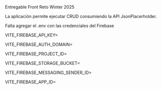 Entregable Front Reto Winter 2025

La aplicación permite ejecutar CRUD consumiendo la API JsonPlacerholder.

Falta agregar el .env con las credenciales del Firebase

VITE_FIREBASE_API_KEY=

VITE_FIREBASE_AUTH_DOMAIN=

VITE_FIREBASE_PROJECT_ID=

VITE_FIREBASE_STORAGE_BUCKET=

VITE_FIREBASE_MESSAGING_SENDER_ID=

VITE_FIREBASE_APP_ID=

